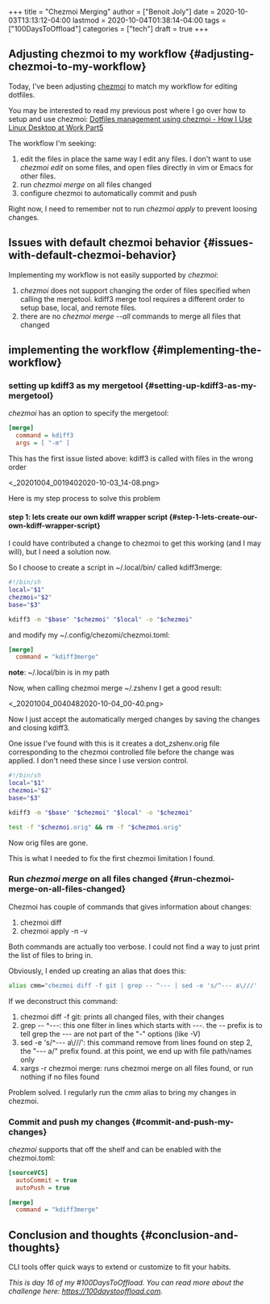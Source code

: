 +++
title = "Chezmoi Merging"
author = ["Benoit Joly"]
date = 2020-10-03T13:13:12-04:00
lastmod = 2020-10-04T01:38:14-04:00
tags = ["100DaysToOffload"]
categories = ["tech"]
draft = true
+++

## Adjusting chezmoi to my workflow {#adjusting-chezmoi-to-my-workflow}

Today, I've been adjusting [chezmoi](https://chezmoi.io) to match my workflow for editing dotfiles.

You may be interested to read my previous post where I go over how to setup and use chezmoi: [Dotfiles management using chezmoi - How I Use Linux Desktop at Work Part5](https://blog.benoitj.ca/2020-06-15-how-i-use-linux-desktop-at-work-part5-dotfiles/)

The workflow I'm seeking:

1.  edit the files in place the same way I edit any files. I don't want to use _chezmoi edit_ on some files, and open files directly in vim or Emacs for other files.
2.  run _chezmoi merge_ on all files changed
3.  configure chezmoi to automatically commit and push

Right now, I need to remember not to run _chezmoi apply_ to prevent loosing changes.


## Issues with default chezmoi behavior {#issues-with-default-chezmoi-behavior}

Implementing my workflow is not easily supported by _chezmoi_:

1.  _chezmoi_ does not support changing the order of files specified when calling the mergetool. kdiff3 merge tool requires a different order to setup base, local, and remote files.
2.  there are no _chezmoi merge --all_ commands to merge all files that changed


## implementing the workflow {#implementing-the-workflow}


### setting up kdiff3 as my mergetool {#setting-up-kdiff3-as-my-mergetool}

_chezmoi_ has an option to specify the mergetool:

```ini
[merge]
  command = kdiff3
  args = [ "-m" ]
```

This has the first issue listed above: kdiff3 is called with files in the wrong order

<_20201004_0019402020-10-03_14-08.png>

Here is my step process to solve this problem


#### step 1: lets create our own kdiff wrapper script {#step-1-lets-create-our-own-kdiff-wrapper-script}

I could have contributed a change to chezmoi to get this working (and I may will), but I need a solution now.

So I choose to create a script in ~/.local/bin/ called kdiff3merge:

```bash
#!/bin/sh
local="$1"
chezmoi="$2"
base="$3"

kdiff3 -m "$base" "$chezmoi" "$local" -o "$chezmoi"
```

and modify my ~/.config/chezomi/chezmoi.toml:

```ini
[merge]
  command = "kdiff3merge"
```

**note**: ~/.local/bin is in my path

Now, when calling chezmoi merge ~/.zshenv I get a good result:

<_20201004_0040482020-10-04_00-40.png>

Now I just accept the automatically merged changes by saving the changes and closing kdiff3.

One issue I've found with this is it creates a dot\_zshenv.orig file corresponding to the chezmoi controlled file before the change was applied. I don't need these since I use version control.

```bash
#!/bin/sh
local="$1"
chezmoi="$2"
base="$3"

kdiff3 -m "$base" "$chezmoi" "$local" -o "$chezmoi"

test -f "$chezmoi.orig" && rm -f "$chezmoi.orig"
```

Now orig files are gone.

This is what I needed to fix the first chezmoi limitation I found.


### Run _chezmoi merge_ on all files changed {#run-chezmoi-merge-on-all-files-changed}

Chezmoi has couple of commands that gives information about changes:

1.  chezmoi diff
2.  chezmoi apply -n -v

Both commands are actually too verbose. I could not find a way to just print the list of files to bring in.

Obviously, I ended up creating an alias that does this:

```bash
alias cmm="chezmoi diff -f git | grep -- ^--- | sed -e 's/^--- a\///' | xargs -r chezmoi merge"
```

If we deconstruct this command:

1.  chezmoi diff -f git: prints all changed files, with their changes
2.  grep -- ^---: this one filter in lines which starts with _---_. the -- prefix is to tell grep the --- are not part of the "-" options (like -V)
3.  sed -e 's/^--- a\\///': this command remove from lines found on step 2, the "--- a/" prefix found. at this point, we end up with file path/names only
4.  xargs -r chezmoi merge: runs chezmoi merge on all files found, or run nothing if no files found

Problem solved. I regularly run the _cmm_ alias to bring my changes in chezmoi.


### Commit and push my changes {#commit-and-push-my-changes}

_chezmoi_ supports that off the shelf and can be enabled with the chezmoi.toml:

```ini
[sourceVCS]
  autoCommit = true
  autoPush = true

[merge]
  command = "kdiff3merge"

```


## Conclusion and thoughts {#conclusion-and-thoughts}

CLI tools offer quick ways to extend or customize to fit your habits.

_This is day 16 of my #100DaysToOffload. You can read more about the challenge here: <https://100daystooffload.com>._

<!--more-->
